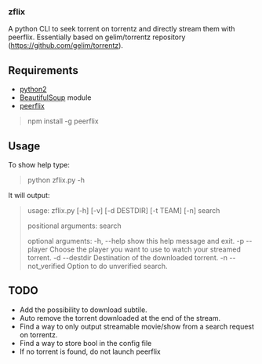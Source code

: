 ### zflix
A python CLI to seek torrent on torrentz and directly stream them with peerflix.
Essentially based on gelim/torrentz repository (https://github.com/gelim/torrentz).

## Requirements
- [python2](https://www.python.org/download/releases/2.7.8/)
- [BeautifulSoup](http://www.crummy.com/software/BeautifulSoup/bs4/doc/#installing-beautiful-soup) module
- [peerflix](https://github.com/mafintosh/peerflix)

> npm install -g peerflix

## Usage
To show help type:
> python zflix.py -h

It will output:
>usage: zflix.py [-h] [-v] [-d DESTDIR] [-t TEAM] [-n] search
>
>positional arguments:
>  search
>
>optional arguments:
>  -h, --help            show this help message and exit.
>  -p --player           Choose the player you want to use to watch your
                         streamed torrent.
>  -d --destdir          Destination of the downloaded torrent.
>  -n --not_verified     Option to do unverified search.

## TODO
- Add the possibility to download subtile.
- Auto remove the torrent downloaded at the end of the stream.
- Find a way to only output streamable movie/show from a search request on torrentz.
- Find a way to store bool  in the config file
- If no torrent is found, do not launch peerflix
